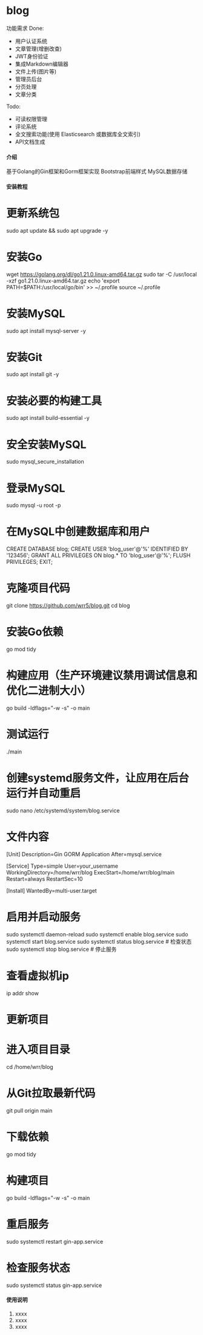 # blog
功能需求
Done:
- 用户认证系统
- 文章管理(增删改查)
- JWT身份验证
- 集成Markdown编辑器
- 文件上传(图片等)
- 管理员后台
- 分页处理
- 文章分类

Todo:
- 可读权限管理
- 评论系统
- 全文搜索功能(使用 Elasticsearch 或数据库全文索引)
- API文档生成


#### 介绍
基于Golang的Gin框架和Gorm框架实现
Bootstrap前端样式
MySQL数据存储


#### 安装教程

# 更新系统包
sudo apt update && sudo apt upgrade -y
# 安装Go
wget https://golang.org/dl/go1.21.0.linux-amd64.tar.gz
sudo tar -C /usr/local -xzf go1.21.0.linux-amd64.tar.gz
echo 'export PATH=$PATH:/usr/local/go/bin' >> ~/.profile
source ~/.profile
# 安装MySQL
sudo apt install mysql-server -y
# 安装Git
sudo apt install git -y
# 安装必要的构建工具
sudo apt install build-essential -y
# 安全安装MySQL
sudo mysql_secure_installation
# 登录MySQL
sudo mysql -u root -p
# 在MySQL中创建数据库和用户
CREATE DATABASE blog;
CREATE USER 'blog_user'@'%' IDENTIFIED BY '123456';
GRANT ALL PRIVILEGES ON blog.* TO 'blog_user'@'%';
FLUSH PRIVILEGES;
EXIT;
# 克隆项目代码
git clone https://github.com/wrr5/blog.git
cd blog
# 安装Go依赖
go mod tidy
# 构建应用（生产环境建议禁用调试信息和优化二进制大小）
go build -ldflags="-w -s" -o main
# 测试运行
./main
# 创建systemd服务文件，让应用在后台运行并自动重启
sudo nano /etc/systemd/system/blog.service
# 文件内容
[Unit]
Description=Gin GORM Application
After=mysql.service

[Service]
Type=simple
User=your_username
WorkingDirectory=/home/wrr/blog
ExecStart=/home/wrr/blog/main
Restart=always
RestartSec=10

[Install]
WantedBy=multi-user.target
# 启用并启动服务
sudo systemctl daemon-reload
sudo systemctl enable blog.service
sudo systemctl start blog.service
sudo systemctl status blog.service  # 检查状态
sudo systemctl stop blog.service # 停止服务
# 查看虚拟机ip
ip addr show

# 更新项目
# 进入项目目录
cd /home/wrr/blog
# 从Git拉取最新代码
git pull origin main
# 下载依赖
go mod tidy
# 构建项目
go build -ldflags="-w -s" -o main
# 重启服务
sudo systemctl restart gin-app.service
# 检查服务状态
sudo systemctl status gin-app.service


#### 使用说明

1.  xxxx
2.  xxxx
3.  xxxx

